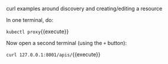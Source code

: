 curl examples around discovery and creating/editing a resource

In one terminal, do:

`kubectl proxy`{{execute}}

Now open a second terminal (using the `+` button):

`curl 127.0.0.1:8001/apis/`{{execute}}